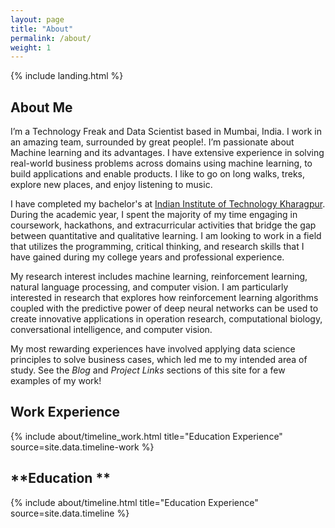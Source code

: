 ```yaml
---
layout: page
title: "About"
permalink: /about/
weight: 1
---
```


{% include landing.html %}

## **About Me**

 I’m a  Technology Freak and Data Scientist based in Mumbai, India. I work in an amazing team, surrounded by great people!. I’m passionate about Machine learning and its advantages. I have extensive experience in solving real-world business problems across domains using machine learning, to build applications and enable products. I like to go on long walks, treks, explore new places, and enjoy listening to music.

I have completed my bachelor's at [Indian Institute of  Technology Kharagpur](http://www.iitkgp.ac.in/). During the academic year, I spent the majority of my time engaging in coursework, hackathons, and extracurricular activities that bridge the gap between quantitative and qualitative learning. I am looking to work in a field that utilizes the programming, critical thinking, and research skills that I have gained during my college years and professional experience.

My research interest includes machine learning, reinforcement learning, natural language processing, and computer vision. I am particularly interested in research that explores how reinforcement learning algorithms coupled with the predictive power of deep neural networks can be used to create innovative applications in operation research, computational biology, conversational intelligence, and computer vision.

My most rewarding experiences have involved applying data science principles to solve business cases, which led me to my intended area of study. See the *Blog* and *Project Links* sections of this site for a few examples of my work!<br>

<!-- <div class="row">
{% include about/skills.html title="Programming Skills" source=site.data.programming-skills %}
{% include about/skills.html title="Other Skills" source=site.data.other-skills %}
</div> -->

## **Work Experience**
<div class="row">
{% include about/timeline_work.html title="Education Experience" source=site.data.timeline-work %}
</div>


## **Education **
<div class="row">
{% include about/timeline.html title="Education Experience" source=site.data.timeline %}
</div>

<!-- # **Education**
<div class="row">
{% include about/timeline.html %}
</div> -->
